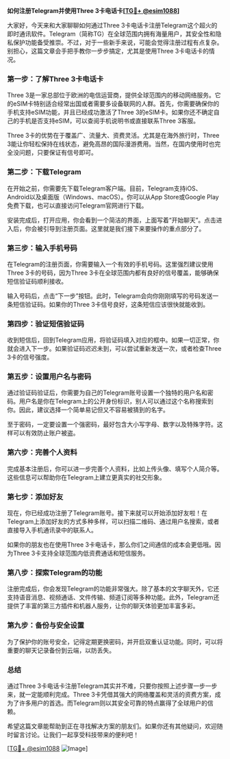 **如何注册Telegram并使用Three 3卡电话卡[[TG💪+ @esim1088](https://t.me/s/esim1088)]**

大家好，今天来和大家聊聊如何通过Three 3卡电话卡注册Telegram这个超火的即时通讯软件。Telegram（简称TG）在全球范围内拥有海量用户，其安全性和隐私保护功能备受推崇。不过，对于一些新手来说，可能会觉得注册过程有点复杂。别担心，这篇文章会手把手教你一步步搞定，尤其是使用Three 3卡电话卡的情况。

### **第一步：了解Three 3卡电话卡**
Three 3是一家总部位于欧洲的电信运营商，提供全球范围内的移动网络服务。它的eSIM卡特别适合经常出国或者需要多设备联网的人群。首先，你需要确保你的手机支持eSIM功能，并且已经成功激活了Three 3的eSIM卡。如果你还不确定自己的手机是否支持eSIM，可以查阅手机说明书或直接联系Three 3客服。

Three 3卡的优势在于覆盖广、流量大、资费灵活。尤其是在海外旅行时，Three 3能让你轻松保持在线状态，避免高昂的国际漫游费用。当然，在国内使用时也完全没问题，只要保证有信号即可。

### **第二步：下载Telegram**
在开始之前，你需要先下载Telegram客户端。目前，Telegram支持iOS、Android以及桌面版（Windows、macOS）。你可以从App Store或Google Play免费下载，也可以直接访问Telegram官网进行下载。

安装完成后，打开应用，你会看到一个简洁的界面，上面写着“开始聊天”。点击进入后，你会被引导到注册页面。这里就是我们接下来要操作的重点部分了。

### **第三步：输入手机号码**
在Telegram的注册页面，你需要输入一个有效的手机号码。这里强烈建议使用Three 3卡的号码，因为Three 3卡在全球范围内都有良好的信号覆盖，能够确保短信验证码顺利接收。

输入号码后，点击“下一步”按钮。此时，Telegram会向你刚刚填写的号码发送一条短信验证码。如果你的Three 3卡信号良好，这条短信应该很快就能收到。

### **第四步：验证短信验证码**
收到短信后，回到Telegram应用，将验证码填入对应的框中。如果一切正常，你就会进入下一步。如果验证码迟迟未到，可以尝试重新发送一次，或者检查Three 3卡的信号强度。

### **第五步：设置用户名与密码**
通过验证码验证后，你需要为自己的Telegram账号设置一个独特的用户名和密码。用户名是你在Telegram上的公开身份标识，别人可以通过这个名称搜索到你。因此，建议选择一个简单易记但又不容易被猜到的名字。

至于密码，一定要设置一个强密码，最好包含大小写字母、数字以及特殊字符。这样可以有效防止账户被盗。

### **第六步：完善个人资料**
完成基本注册后，你可以进一步完善个人资料，比如上传头像、填写个人简介等。这些信息可以帮助你在Telegram上建立更真实的社交形象。

### **第七步：添加好友**
现在，你已经成功注册了Telegram账号。接下来就可以开始添加好友啦！在Telegram上添加好友的方式多种多样，可以扫描二维码、通过用户名搜索，或者直接导入手机通讯录中的联系人。

如果你的朋友也在使用Three 3卡电话卡，那么你们之间通信的成本会更低哦。因为Three 3卡支持全球范围内低资费通话和短信服务。

### **第八步：探索Telegram的功能**
注册完成后，你会发现Telegram的功能非常强大。除了基本的文字聊天外，它还支持语音消息、视频通话、文件传输、频道订阅等多种功能。此外，Telegram还提供了丰富的第三方插件和机器人服务，让你的聊天体验更加丰富多彩。

### **第九步：备份与安全设置**
为了保护你的账号安全，记得定期更换密码，并开启双重认证功能。同时，可以将重要的聊天记录备份到云端，以防丢失。

### **总结**
通过Three 3卡电话卡注册Telegram其实并不难，只要你按照上述步骤一步一步来，就一定能顺利完成。Three 3卡凭借其强大的网络覆盖和灵活的资费方案，成为了许多用户的首选。而Telegram则以其安全可靠的特点赢得了全球用户的信赖。

希望这篇文章能帮助到正在寻找解决方案的朋友们。如果你还有其他疑问，欢迎随时留言讨论。让我们一起享受科技带来的便利吧！

[[TG💪+ @esim1088](https://t.me/s/esim1088) ![Image](https://i.postimg.cc/4NQfJmqS/Snipaste-2025-05-13-00-14-12.png)]